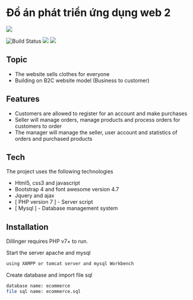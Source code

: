 # Đồ án phát triển ứng dụng web 2

![](https://codewebdao.com/upload/users/1/img/hinhminhhoa/php/php.png)

![Build Status](https://travis-ci.org/joemccann/dillinger.svg?branch=master)
 ![](https://img.shields.io/github/tag/pandao/editor.md.svg)  ![](https://img.shields.io/bower/v/editor.md.svg) 
## Topic

- The website sells clothes for everyone
- Building on B2C website model (Business to customer)
## Features

- Customers are allowed to register for an account and make purchases
- Seller will manage orders, manage products and process orders for customers to order
- The manager will manage the seller, user account and statistics of orders and purchased products


## Tech

The project uses the following technologies
- Html5, css3 and javascript
- Bootstrap 4 and font awesome version 4.7
- Jquery and ajax
- [ PHP version 7 ] - Server script
- [ Mysql ] - Database management system

## Installation

Dillinger requires PHP v7+ to run.

Start the server apache and mysql

```sh
using XAMPP or tomcat server and mysql Workbench
```

Create database and import file sql

```sh
database name: ecommerce
file sql name: ecommerce.sql
```
